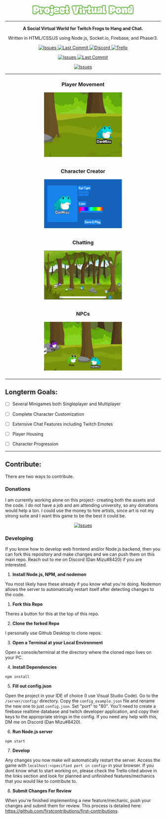 <p align="center">
  <a align="center" href='https://pond.danmizu.dev/'/>
    <img src="logo.svg" width="65%" alt="Frosty Logo" />
  </a>
</p>

---

<p align="center">
    <b>A Social Virtual World for Twitch Frogs to Hang and Chat.</b>
</p>

<p align="center">
    Written in HTML/CSS/JS using Node.js, Socket.io, Firebase, and Phaser3.
</p>


<p align="center">
    <a href="https://github.com/Dan-Mizu/Project-Virtual-Pond/issues" target="_blank">
        <img src="https://img.shields.io/github/issues/Dan-Mizu/Project-Virtual-Pond?color=red&style=for-the-badge" alt="Issues"/>
    </a>
    <a href="https://github.com/Dan-Mizu/Project-Virtual-Pond/commits" target="_blank">
        <img src="https://img.shields.io/github/last-commit/Dan-Mizu/Project-Virtual-Pond?color=darkgreen&style=for-the-badge" alt="Last Commit"/>
    </a>
    <a href="https://discord.gg/2aVq8qmcSr" target="_blank">
        <img src="https://img.shields.io/discord/975772011970306148?color=purple&label=Discord%20&logo=discord&logoColor=white&style=for-the-badge" alt="Discord">
    </a>
    <a href="https://trello.com/b/2EppX5wM/project-virtual-pond" target="_blank">
        <img src="https://img.shields.io/badge/-Trello-blue?logo=trello&style=for-the-badge" alt="Trello">
    </a>
</p>


<p align="center">
    <a href="https://pond.danmizu.dev/" target="_blank">
        <img src="https://img.shields.io/static/v1?label=Game&message=Production&color=green&style=for-the-badge" alt="Issues"/>
    </a>
    <a href="https://pte.danmizu.dev/" target="_blank">
        <img src="https://img.shields.io/static/v1?label=Game&message=PTE&color=green&style=for-the-badge" alt="Last Commit"/>
    </a>
</p>


<p align="center">
    <a href="https://ko-fi.com/C0C37J4MF" target="_blank">
        <img src="https://ko-fi.com/img/githubbutton_sm.svg" alt="Issues"/>
    </a>
</p>


---

<div class="row" align="center" style="text-align: center; padding-bottom: 2%;">
    <h3>Player Movement</h3>
    <img title="Player Movement" alt="Player Movement" src="PlayerMovement.gif" width="50%"/>
</div>

<div class="row" align="center" style="text-align: center; padding-bottom: 2%;">
    <h3>Character Creator</h3>
    <img title="Character Creator" alt="Character Creator" src="CharacterCreator.gif" width="50%"/>
</div>

<div class="row" align="center" style="text-align: center; padding-bottom: 2%;">
    <h3>Chatting</h3>
    <img title="Chatting" alt="Chatting" src="Chatting.gif" width="50%"/>
</div>

<div class="row" align="center" style="text-align: center; padding-bottom: 2%;">
    <h3>NPCs</h3>
    <img title="NPCs" alt="NPCs" src="NPCs.gif" width="50%"/>
</div>


---


## Longterm Goals:
- [ ] Several Minigames both Singleplayer and Multiplayer
- [ ] Complete Character Customization
- [ ] Extensive Chat Features including Twitch Emotes
- [ ] Player Housing
- [ ] Character Progression


---


## Contribute:

There are two ways to contribute. 


### Donations

I am currently working alone on this project- creating both the assets and the code. I do not have a job and am attending university, so any donations would help a ton. I could use the money to hire artists, since art is not my strong suite and I want this game to be the best it could be.

<p align="center">
    <a href="https://ko-fi.com/C0C37J4MF" target="_blank">
        <img src="https://ko-fi.com/img/githubbutton_sm.svg" alt="Issues"/>
    </a>
</p>

### Developing

If you know how to develop web frontend and/or Node.js backend, then you can fork this repository and make changes and we can push them on this main repo. Reach out to me on Discord (Dan Mizu#8420) if you are interested.

1. **Install Node.js, NPM, and nodemon**

You most likely have these already if you know what you're doing. Nodemon allows the server to automatically restart itself after detecting changes to the code.

1. **Fork this Repo**

Theres a button for this at the top of this repo.

2. **Clone the forked Repo**

I personally use Github Desktop to clone repos.

3. **Open a Terminal at your Local Environment**

Open a console/terminal at the directory where the cloned repo lives on your PC. 

4. **Install Dependencies**

```
npm install
```

5. **Fill out config.json**

Open the project in your IDE of choice (I use Visual Studio Code). Go to the `/server/config/` directory. Copy the `config_example.json` file and rename the new one to just `config.json`. Set "port" to "80". You'll need to create a firebase realtime database and twitch developer application, and copy their keys to the appropriate strings in the config. If you need any help with this, DM me on Discord (Dan Mizu#8420).

6. **Run Node.js server**

```
npm start
```

7. **Develop**

Any changes you now make will automatically restart the server. Access the game with `localhost:<specified port in config>` in your browser. If you dont know what to start working on, please check the Trello cited above in the links section and look for planned and unfinished features/mechanics that you would like to contribute to.

8. **Submit Changes For Review**

When you're finished implementing a new feature/mechanic, push your changes and submit them for review. This process is detailed here: https://github.com/firstcontributions/first-contributions.